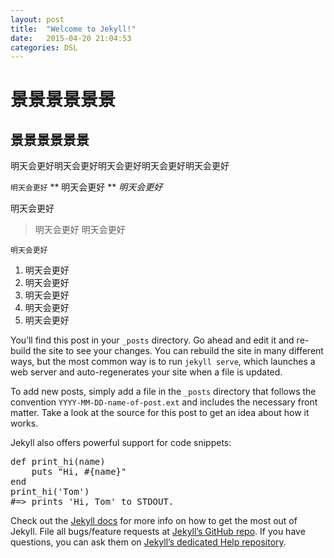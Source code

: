 ```yaml
---
layout: post
title:  "Welcome to Jekyll!"
date:   2015-04-20 21:04:53
categories: DSL
---
```

# 景景景景景景

## 景景景景景景


明天会更好明天会更好明天会更好明天会更好明天会更好

`明天会更好`
** 明天会更好 **
_明天会更好_

明天会更好

> 明天会更好
> 明天会更好


    明天会更好




1. 明天会更好
2. 明天会更好
3. 明天会更好
4. 明天会更好
5. 明天会更好


You’ll find this post in your `_posts` directory. Go ahead and edit it and re-build the site to see your changes. You can rebuild the site in many different ways, but the most common way is to run `jekyll serve`, which launches a web server and auto-regenerates your site when a file is updated.

To add new posts, simply add a file in the `_posts` directory that follows the convention `YYYY-MM-DD-name-of-post.ext` and includes the necessary front matter. Take a look at the source for this post to get an idea about how it works.

Jekyll also offers powerful support for code snippets:

<pre class="prettyprint linenums">
def print_hi(name)
    puts "Hi, #{name}"
end
print_hi('Tom')
#=> prints 'Hi, Tom' to STDOUT.
</pre>

Check out the [Jekyll docs][jekyll] for more info on how to get the most out of Jekyll. File all bugs/feature requests at [Jekyll’s GitHub repo][jekyll-gh]. If you have questions, you can ask them on [Jekyll’s dedicated Help repository][jekyll-help].

[jekyll]:      http://jekyllrb.com
[jekyll-gh]:   https://github.com/jekyll/jekyll
[jekyll-help]: https://github.com/jekyll/jekyll-help
